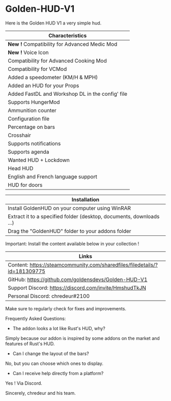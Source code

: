 # Golden-HUD-V1

Here is the Golden HUD V1 a very simple hud.

|Characteristics|
|---------------|
| **New !** Compatibility for Advanced Medic Mod|
| **New !** Voice Icon|
| Compatibility for Advanced Cooking Mod|
| Compatibility for VCMod|
| Added a speedometer (KM/H & MPH)|
| Added an HUD for your Props|
| Added FastDL and Workshop DL in the config' file|
| Supports HungerMod|
| Ammunition counter|
| Configuration file|
| Percentage on bars|
| Crosshair|
| Supports notifications|
| Supports agenda|
| Wanted HUD + Lockdown|
| Head HUD|
| English and French language support|
| HUD for doors|

|Installation|
|-----------|
|Install GoldenHUD on your computer using WinRAR|
| Extract it to a specified folder (desktop, documents, downloads ...)|
| Drag the "GoldenHUD" folder to your addons folder|

Important: Install the content available below in your collection !

|Links|
|-----------|
|Content: https://steamcommunity.com/sharedfiles/filedetails/?id=181309775|
|GitHub: https://github.com/goldensdevs/Golden-HUD-V1|
|Support Discord: https://discord.com/invite/HmshudTkJN|
|Personal Discord: chredeur#2100|

Make sure to regularly check for fixes and improvements.


Frequently Asked Questions:

- The addon looks a lot like Rust's HUD, why?

Simply because our addon is inspired by some addons on the market and features of Rust's HUD.

- Can I change the layout of the bars?

No, but you can choose which ones to display.

- Can I receive help directly from a platform?

Yes ! Via Discord.


Sincerely, chredeur and his team.
